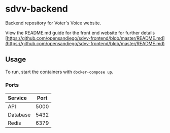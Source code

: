 # sdvv-backend
Backend repository for Voter's Voice website. 

View the README.md guide for the front end website for further details  
[https://github.com/opensandiego/sdvv-frontend/blob/master/README.md](https://github.com/opensandiego/sdvv-frontend/blob/master/README.md)

## Usage
To run, start the containers with `docker-compose up`.

### Ports

| Service | Port |
| :-------| :---:|
| API     | 5000 |
| Database| 5432 |
| Redis   | 6379 |

